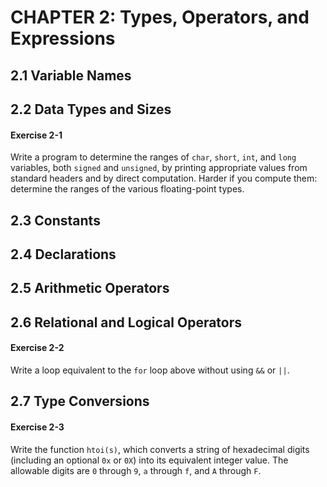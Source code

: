 # CHAPTER 2: Types, Operators, and Expressions

## 2.1 Variable Names

## 2.2 Data Types and Sizes

#### Exercise 2-1

Write a program to determine the ranges of `char`, `short`, `int`, and `long` variables, both `signed` and `unsigned`, by printing appropriate values from standard headers and by direct computation. Harder if you compute them: determine the ranges of the various floating-point types.

## 2.3 Constants

## 2.4 Declarations

## 2.5 Arithmetic Operators

## 2.6 Relational and Logical Operators

#### Exercise 2-2

Write a loop equivalent to the `for` loop above without using `&&` or `||`.

## 2.7 Type Conversions

#### Exercise 2-3

Write the function `htoi(s)`, which converts a string of hexadecimal digits (including an optional `0x` or `0X`) into its equivalent integer value. The allowable digits are `0` through `9`, `a` through `f`, and `A` through `F`.
